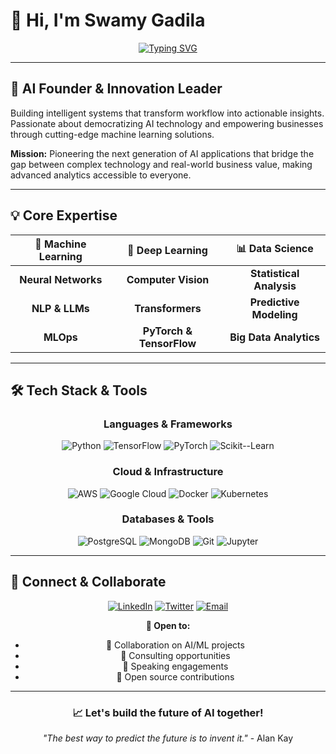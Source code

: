 # 👋 Hi, I'm Swamy Gadila

<div align="center">
  
[![Typing SVG](https://readme-typing-svg.demolab.com?font=Fira+Code&weight=600&size=28&duration=3000&pause=1000&color=6366F1&center=true&vCenter=true&random=false&width=600&lines=AI+Founder+%26+Tech+Entrepreneur;Building+Friday+AI;Machine+Learning+Engineer;Transforming+workflow+into+Intelligence)](https://git.io/typing-svg)

</div>

---

## 🚀 AI Founder & Innovation Leader

Building intelligent systems that transform workflow into actionable insights. Passionate about democratizing AI technology and empowering businesses through cutting-edge machine learning solutions.

**Mission:** Pioneering the next generation of AI applications that bridge the gap between complex technology and real-world business value, making advanced analytics accessible to everyone.

---

## 💡 Core Expertise

<div align="center">

| 🤖 Machine Learning | 🧠 Deep Learning | 📊 Data Science |
|:---:|:---:|:---:|
| **Neural Networks** | **Computer Vision** | **Statistical Analysis** |
| **NLP & LLMs** | **Transformers** | **Predictive Modeling** |
| **MLOps** | **PyTorch & TensorFlow** | **Big Data Analytics** |

</div>

---

## 🛠️ Tech Stack & Tools

<div align="center">

### Languages & Frameworks
![Python](https://img.shields.io/badge/Python-3776AB?style=for-the-badge&logo=python&logoColor=white)
![TensorFlow](https://img.shields.io/badge/TensorFlow-FF6F00?style=for-the-badge&logo=tensorflow&logoColor=white)
![PyTorch](https://img.shields.io/badge/PyTorch-EE4C2C?style=for-the-badge&logo=pytorch&logoColor=white)
![Scikit--Learn](https://img.shields.io/badge/Scikit--Learn-F7931E?style=for-the-badge&logo=scikit-learn&logoColor=white)

### Cloud & Infrastructure
![AWS](https://img.shields.io/badge/AWS-232F3E?style=for-the-badge&logo=amazon-aws&logoColor=white)
![Google Cloud](https://img.shields.io/badge/Google_Cloud-4285F4?style=for-the-badge&logo=google-cloud&logoColor=white)
![Docker](https://img.shields.io/badge/Docker-2496ED?style=for-the-badge&logo=docker&logoColor=white)
![Kubernetes](https://img.shields.io/badge/Kubernetes-326CE5?style=for-the-badge&logo=kubernetes&logoColor=white)

### Databases & Tools
![PostgreSQL](https://img.shields.io/badge/PostgreSQL-316192?style=for-the-badge&logo=postgresql&logoColor=white)
![MongoDB](https://img.shields.io/badge/MongoDB-47A248?style=for-the-badge&logo=mongodb&logoColor=white)
![Git](https://img.shields.io/badge/Git-F05032?style=for-the-badge&logo=git&logoColor=white)
![Jupyter](https://img.shields.io/badge/Jupyter-F37626?style=for-the-badge&logo=jupyter&logoColor=white)

</div>

---

## 🤝 Connect & Collaborate

<div align="center">

[![LinkedIn](https://img.shields.io/badge/LinkedIn-0077B5?style=for-the-badge&logo=linkedin&logoColor=white)](https://linkedin.com/in/swamygadila)
[![Twitter](https://img.shields.io/badge/Twitter-1DA1F2?style=for-the-badge&logo=twitter&logoColor=white)](https://twitter.com/swamygadila)
[![Email](https://img.shields.io/badge/Email-D14836?style=for-the-badge&logo=gmail&logoColor=white)](mailto:swamy@example.com)

**💬 Open to:**
- 🚀 Collaboration on AI/ML projects
- 💼 Consulting opportunities
- 🎤 Speaking engagements
- 🤝 Open source contributions

</div>

---

<div align="center">
  
### 📈 Let's build the future of AI together!

*"The best way to predict the future is to invent it."* - Alan Kay

</div>
